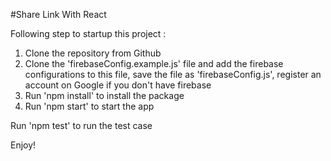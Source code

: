 #Share Link With React

Following step to startup this project :
1. Clone the repository from Github
2. Clone the 'firebaseConfig.example.js' file and add the firebase configurations to this file, save the file as 'firebaseConfig.js', register an account on Google if you don't have firebase
3. Run 'npm install' to install the package
4. Run 'npm start' to start the app

Run 'npm test' to run the test case

Enjoy!
